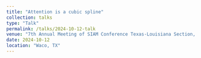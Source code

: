 ```yaml
---
title: "Attention is a cubic spline"
collection: talks
type: "Talk"
permalink: /talks/2024-10-12-talk
venue: "7th Annual Meeting of SIAM Conference Texas-Louisiana Section, Baylor University"
date: 2024-10-12
location: "Waco, TX"
---
```


